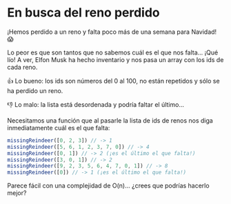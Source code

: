 # En busca del reno perdido

¡Hemos perdido a un reno y falta poco más de una semana para Navidad! 😱

Lo peor es que son tantos que no sabemos cuál es el que nos falta... ¡Qué lío! A ver, Elfon Musk ha hecho inventario y nos pasa un array con los ids de cada reno.

👍 Lo bueno: los ids son números del 0 al 100, no están repetidos y sólo se ha perdido un reno.

👎 Lo malo: la lista está desordenada y podría faltar el último...

Necesitamos una función que al pasarle la lista de ids de renos nos diga inmediatamente cuál es el que falta:

```javascript
missingReindeer([0, 2, 3]) // -> 1
missingReindeer([5, 6, 1, 2, 3, 7, 0]) // -> 4
missingReindeer([0, 1]) // -> 2 (¡es el último el que falta!)
missingReindeer([3, 0, 1]) // -> 2
missingReindeer([9, 2, 3, 5, 6, 4, 7, 0, 1]) // -> 8
missingReindeer([0]) // -> 1 (¡es el último el que falta!)
```

Parece fácil con una complejidad de O(n)... ¿crees que podrías hacerlo mejor?
